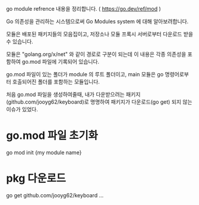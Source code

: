 go module refrence 내용을 정리합니다. ( https://go.dev/ref/mod )

Go 의존성을 관리하는 시스템으로써 Go Modules system 에 대해 알아보려합니다.

모듈은 배포된 패키지들의 모음집이고, 저장소나 모듈 프록시 서버로부터 다운로드 받을 수 있습니다.

모듈은 "golang.org/x/net" 와 같이 경로로 구분이 되는데 이 내용은 각종 의존성을 포함하여 go.mod 파일에 기록되어 있습니다.

go.mod 파일이 있는 폴더가 module 의 루트 폴더이고, main 모듈은 go 명령어로부터 호출되어진 폴더를 포함하는 모듈입니다.

처음 go.mod 파일을 생성하여줄때, 내가 다운받으려는 패키지(github.com/jooyg62/keyboard)로 명명하여 패키지가 다운로드(go get) 되지 않는 이슈가 있었다.

# go.mod 파일 초기화
go mod init {my module name}

# pkg 다운로드
go get github.com/jooyg62/keyboard
...

